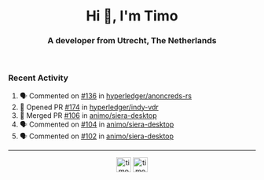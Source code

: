 <h1 align="center">Hi 👋, I'm Timo</h1>
<h3 align="center">A developer from Utrecht, The Netherlands</h3>
<br/>
<!-- https://github.com/rahuldkjain/github-profile-readme-generator --!>

<!--  <p align="left"><img src="https://github-readme-stats.vercel.app/api?username=timoglastra&show_icons=true&count_private=true&" alt="timoglastra" /></p> --!>

<!--
Github language stats
<p align="left"><img src="https://github-readme-stats.vercel.app/api/top-langs/?username=timoglastra&layout=compact" alt="timoglastra" /><p>
-->

<!-- Codestats language stats -->
<!-- <p align="left"><img src="https://codestats-readme.vercel.app/api/top-langs/?username=timoglastra&layout=compact&language_count=12" alt="timoglastra" /><p>    --!>
  
<h3>Recent Activity</h3>

<!--START_SECTION:activity-->
1. 🗣 Commented on [#136](https://github.com/hyperledger/anoncreds-rs/issues/136) in [hyperledger/anoncreds-rs](https://github.com/hyperledger/anoncreds-rs)
2. 💪 Opened PR [#174](https://github.com/hyperledger/indy-vdr/pull/174) in [hyperledger/indy-vdr](https://github.com/hyperledger/indy-vdr)
3. 🎉 Merged PR [#106](https://github.com/animo/siera-desktop/pull/106) in [animo/siera-desktop](https://github.com/animo/siera-desktop)
4. 🗣 Commented on [#104](https://github.com/animo/siera-desktop/issues/104) in [animo/siera-desktop](https://github.com/animo/siera-desktop)
5. 🗣 Commented on [#102](https://github.com/animo/siera-desktop/issues/102) in [animo/siera-desktop](https://github.com/animo/siera-desktop)
<!--END_SECTION:activity-->

---

<p align="center">
<a href="https://twitter.com/timoglastra" target="blank"><img align="center" src="https://cdn.jsdelivr.net/npm/simple-icons@3.0.1/icons/twitter.svg" alt="timoglastra" height="30" width="30" /></a>
<a href="https://linkedin.com/in/timoglastra" target="blank"><img align="center" src="https://cdn.jsdelivr.net/npm/simple-icons@3.0.1/icons/linkedin.svg" alt="timoglastra" height="30" width="30" /></a>
</p>



